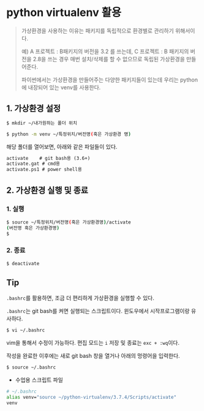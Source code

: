 # python virtualenv 활용

> 가상환경을 사용하는 이유는 패키지를 독립적으로 환경별로 관리하기 위해서이다.
>
> 예) A 프로젝트 : B패키지의 버전을 3.2 를 쓰는데, C 프로젝트 : B 패키지의 버전을 2.8을 쓰는 경우 매번 설치/삭제를 할 수 없으므로 독립된 가상환경을 만들어준다. 
>
> 파이썬에서는 가상환경을 만들어주는 다양한 패키지들이 있는데 우리는 python에 내장되어 있는 venv를 사용한다.

## 1. 가상환경 설정

```bash
$ mkdir ~/내가원하는 폴더 위치
```

```bash
$ python -m venv ~/특정위치/버전명(혹은 가상환경 명)
```

해당 폴더를 열어보면, 아래와 같은 파일들이 있다.

```txt
activate	# git bash용 (3.6+)
activate.gat # cmd용
activate.ps1 # power shell용
```



## 2. 가상환경 실행 및 종료

### 1. 실행

```bash
$ source ~/특정위치/버전명(혹은 가상환경명)/activate
(버전명 혹은 가상환경명)
$
```

### 2. 종료

```bash
$ deactivate
```

## Tip

`.bashrc`를 활용하면, 조금 더 편리하게 가상환경을 실행할 수 있다. 

`.bashrc`는 git bash를 켜면 실행되는 스크립트이다. 윈도우에서 시작프로그램이랑 유사하다.

```bash
$ vi ~/.bashrc
```

vim을 통해서 수정이 가능하다. 편집 모드는 `i` 저장 및 종료는 `exc + :wq`이다.

작성을 완료한 이후에는 새로 git bash 창을 열거나 아래의 멍령어을 입력한다.

```bash
$ source ~/.bashrc
```



* 수업용 스크립트 파일

```bash
# ~/.bashrc
alias venv="source ~/python-virtualenv/3.7.4/Scripts/activate"
venv
```





